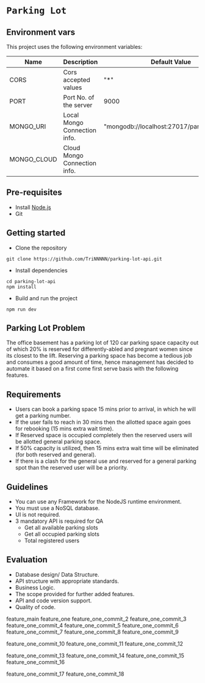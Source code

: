 # **`Parking Lot`**  

## Environment vars
This project uses the following environment variables:

| Name                          | Description                         | Default Value                                   |
| ----------------------------- | ------------------------------------| ------------------------------------------------|
|CORS                           | Cors accepted values                | "*"                                             |
|PORT                           | Port No. of the server              | 9000                                            |
|MONGO_URI                      | Local Mongo Connection info.        | "mongodb://localhost:27017/parking_lot_dev"     |
|MONGO_CLOUD                    | Cloud Mongo Connection info.        |                                                 |

## Pre-requisites
* Install [Node.js](https://nodejs.org/en/)
* Git

## Getting started
- Clone the repository
```
git clone https://github.com/TriNNNNN/parking-lot-api.git
```
- Install dependencies
```
cd parking-lot-api
npm install
```
- Build and run the project
```
npm run dev
```


## Parking Lot Problem
The office basement has a parking lot of 120 car parking space capacity out of which 20% is reserved for differently-abled and pregnant women since its closest to the lift.
Reserving a parking space has become a tedious job and consumes a good amount of time, hence management has decided to automate it based on a first come first serve basis with the following features.

## Requirements
* Users can book a parking space 15 mins prior to arrival, in which he will get a parking number.
* If the user fails to reach in 30 mins then the allotted space again goes for rebooking (15 mins extra wait time).
* If Reserved space is occupied completely then the reserved users will be allotted general parking space.
* If 50% capacity is utilized, then 15 mins extra wait time will be eliminated (for both reserved and general).
* If there is a clash for the general use and reserved for a general parking spot than the reserved user will be a priority.

## Guidelines
* You can use any Framework for the NodeJS runtime environment.
* You must use a NoSQL database.
* UI is not required.
* 3 mandatory API is required for QA
    * Get all available parking slots 
    * Get all occupied parking slots 
    * Total registered users

## Evaluation
* Database design/ Data Structure.
* API structure with appropriate standards.
* Business Logic.
* The scope provided for further added features.
* API and code version support.
* Quality of code.


feature_main
feature_one
feature_one_commit_2
feature_one_commit_3
feature_one_commit_4
feature_one_commit_5
feature_one_commit_6
feature_one_commit_7
feature_one_commit_8
feature_one_commit_9

feature_one_commit_10
feature_one_commit_11
feature_one_commit_12

feature_one_commit_13
feature_one_commit_14
feature_one_commit_15
feature_one_commit_16

feature_one_commit_17
feature_one_commit_18
